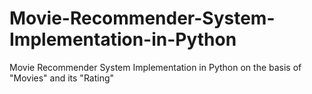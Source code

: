 # Movie-Recommender-System-Implementation-in-Python
Movie Recommender System Implementation in Python on the basis of "Movies" and its "Rating"
